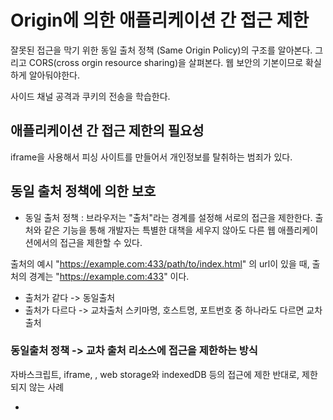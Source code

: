 # Origin에 의한 애플리케이션 간 접근 제한

잘못된 접근을 막기 위한 동일 출처 정책 (Same Origin Policy)의 구조를 알아본다.
그리고 CORS(cross orgin resource sharing)을 살펴본다.
웹 보안의 기본이므로 확실하게 알아둬야한다.

사이드 채널 공격과 쿠키의 전송을 학습한다.

## 애플리케이션 간 접근 제한의 필요성

iframe을 사용해서 피싱 사이트를 만들어서 개인정보를 탈취하는 범죄가 있다.

## 동일 출처 정책에 의한 보호

- 동일 출처 정책 : 브라우저는 "출처"라는 경계를 설정해 서로의 접근을 제한한다.
  출처와 같은 기능을 통해 개발자는 특별한 대책을 세우지 않아도 다른 웹 애플리케이션에서의 접근을 제한할 수 있다.

출처의 예시
"https://example.com:433/path/to/index.html" 의 url이 있을 때, 출처의 경계는 "https://example.com:433" 이다.

- 출처가 같다 -> 동일출처
- 출처가 다르다 -> 교차출처
  스키마명, 호스트명, 포트번호 중 하나라도 다르면 교차출처

### 동일출처 정책 -> 교차 출처 리소스에 접근을 제한하는 방식

자바스크립트, iframe, <canvas>, web storage와 indexedDB 등의 접근에 제한
반대로, 제한되지 않는 사례

- <script>, <link>, <img>, <video>, <embed>, @font-face
  위의 경우에는 cors와 cross orgin 속성을 사용하여 접근을 제한할 수 있다.

## 동일 출처 정책
